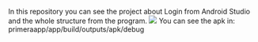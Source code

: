 In this repository you can see the project about Login  from Android Studio and the whole structure from the program.
![](https://i.imgur.com/x2NHUI1.png)
You can see the apk in: primeraapp/app/build/outputs/apk/debug

